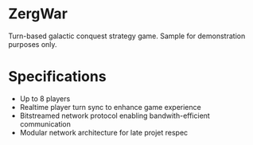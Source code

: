 # ZergWar

Turn-based galactic conquest strategy game. Sample for demonstration purposes only.

# Specifications

- Up to 8 players
- Realtime player turn sync to enhance game experience
- Bitstreamed network protocol enabling bandwith-efficient communication
- Modular network architecture for late projet respec
